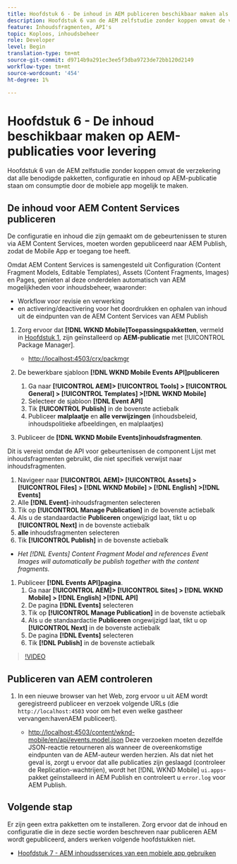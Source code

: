 ```yaml
---
title: Hoofdstuk 6 - De inhoud in AEM publiceren beschikbaar maken als JSON - Content Services
description: Hoofdstuk 6 van de AEM zelfstudie zonder koppen omvat de verzekering dat alle benodigde pakketten, configuratie en inhoud op AEM-publicatie staan om consumptie vanaf de mobiele app mogelijk te maken.
feature: Inhoudsfragmenten, API's
topic: Koploos, inhoudsbeheer
role: Developer
level: Begin
translation-type: tm+mt
source-git-commit: d9714b9a291ec3ee5f3dba9723de72bb120d2149
workflow-type: tm+mt
source-wordcount: '454'
ht-degree: 1%

---
```



# Hoofdstuk 6 - De inhoud beschikbaar maken op AEM-publicaties voor levering

Hoofdstuk 6 van de AEM zelfstudie zonder koppen omvat de verzekering dat alle benodigde pakketten, configuratie en inhoud op AEM-publicatie staan om consumptie door de mobiele app mogelijk te maken.

## De inhoud voor AEM Content Services publiceren

De configuratie en inhoud die zijn gemaakt om de gebeurtenissen te sturen via AEM Content Services, moeten worden gepubliceerd naar AEM Publish, zodat de Mobile App er toegang toe heeft.

Omdat AEM Content Services is samengesteld uit Configuration (Content Fragment Models, Editable Templates), Assets (Content Fragments, Images) en Pages, genieten al deze onderdelen automatisch van AEM mogelijkheden voor inhoudsbeheer, waaronder:

* Workflow voor revisie en verwerking
* en activering/deactivering voor het doordrukken en ophalen van inhoud uit de eindpunten van de AEM Content Services van AEM Publish

1. Zorg ervoor dat **[!DNL WKND Mobile]Toepassingspakketten**, vermeld in [Hoofdstuk 1](./chapter-1.md#wknd-mobile-application-packages), zijn geïnstalleerd op **AEM-publicatie** met [!UICONTROL Package Manager].
   * [http://localhost:4503/crx/packmgr](http://localhost:4503/crx/packmgr)

1. De bewerkbare sjabloon **[!DNL WKND Mobile Events API]publiceren**
   1. Ga naar **[!UICONTROL AEM]> [!UICONTROL Tools] > [!UICONTROL General] > [!UICONTROL Templates] >[!DNL WKND Mobile]**
   1. Selecteer de sjabloon **[!DNL Event API]**
   1. Tik **[!UICONTROL Publish]** in de bovenste actiebalk
   1. Publiceer **malplaatje** en **alle verwijzingen** (inhoudsbeleid, inhoudspolitieke afbeeldingen, en malplaatjes)

1. Publiceer de **[!DNL WKND Mobile Events]inhoudsfragmenten**.

Dit is vereist omdat de API voor gebeurtenissen de component Lijst met inhoudsfragmenten gebruikt, die niet specifiek verwijst naar inhoudsfragmenten.
1. Navigeer naar **[!UICONTROL AEM]> [!UICONTROL Assets] > [!UICONTROL Files] > [!DNL WKND Mobile] > [!DNL English] >[!DNL Events]**
1. Alle **[!DNL Event]**-inhoudsfragmenten selecteren
1. Tik op **[!UICONTROL Manage Publication]** in de bovenste actiebalk
1. Als u de standaardactie **Publiceren** ongewijzigd laat, tikt u op **[!UICONTROL Next]** in de bovenste actiebalk
1. **alle** inhoudsfragmenten selecteren
1. Tik **[!UICONTROL Publish]** in de bovenste actiebalk
* *Het [!DNL Events] Content Fragment Model and references Event Images will automatically be publish together with the content fragments.*

1. Publiceer **[!DNL Events API]pagina**.
   1. Ga naar **[!UICONTROL AEM]> [!UICONTROL Sites] > [!DNL WKND Mobile] > [!DNL English] >[!DNL API]**
   1. De pagina **[!DNL Events]** selecteren
   1. Tik op **[!UICONTROL Manage Publication]** in de bovenste actiebalk
   1. Als u de standaardactie **Publiceren** ongewijzigd laat, tikt u op **[!UICONTROL Next]** in de bovenste actiebalk
   1. De pagina **[!DNL Events]** selecteren
   1. Tik **[!DNL Publish]** in de bovenste actiebalk

>[!VIDEO](https://video.tv.adobe.com/v/28343/?quality=12&learn=on)

## Publiceren van AEM controleren

1. In een nieuwe browser van het Web, zorg ervoor u uit AEM wordt geregistreerd publiceer en verzoek volgende URLs (die `http://localhost:4503` voor om het even welke gastheer vervangen:havenAEM publiceert).

   * [http://localhost:4503/content/wknd-mobile/en/api/events.model.json](http://localhost:4503/content/wknd-mobile/en/api/events.model.tidy.json)
   Deze verzoeken moeten dezelfde JSON-reactie retourneren als wanneer de overeenkomstige eindpunten van de AEM-auteur werden herzien. Als dat niet het geval is, zorgt u ervoor dat alle publicaties zijn geslaagd (controleer de Replication-wachtrijen), wordt het [!DNL WKND Mobile] `ui.apps`-pakket geïnstalleerd in AEM Publish en controleert u `error.log` voor AEM Publish.

## Volgende stap

Er zijn geen extra pakketten om te installeren. Zorg ervoor dat de inhoud en configuratie die in deze sectie worden beschreven naar publiceren AEM wordt gepubliceerd, anders werken volgende hoofdstukken niet.

* [Hoofdstuk 7 - AEM inhoudsservices van een mobiele app gebruiken](./chapter-7.md)
